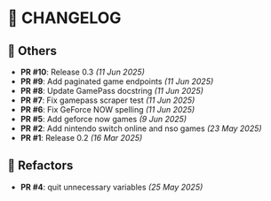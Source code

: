 # 📝 CHANGELOG

## 📌 Others

- **PR #10**: Release 0.3 _(11 Jun 2025)_
- **PR #9**: Add paginated game endpoints _(11 Jun 2025)_
- **PR #8**: Update GamePass docstring _(11 Jun 2025)_
- **PR #7**: Fix gamepass scraper test _(11 Jun 2025)_
- **PR #6**: Fix GeForce NOW spelling _(11 Jun 2025)_
- **PR #5**: Add geforce now games _(9 Jun 2025)_
- **PR #2**: Add nintendo switch online and nso games _(23 May 2025)_
- **PR #1**: Release 0.2 _(16 Mar 2025)_

## 🔧 Refactors

- **PR #4**: quit unnecessary variables _(25 May 2025)_

